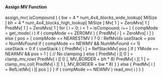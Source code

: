 #### Assign MV Function

<div class="syntax">
assign_mv( isCompound ) {
    bw = 4 * num_4x4_blocks_wide_lookup[ MiSize ]
    bh = 4 * num_4x4_blocks_high_lookup[ MiSize ]
    Mv[ 1 ] = ZeroMvs[ 1 ]
    PredMv[ 1 ] = ZeroMvs[ 1 ]
    for ( i = 0; i < 1 + isCompound; i++ ) {
        compMode = get_mode( i )
        if ( compMode == ZEROMV ) {
            PredMv[ i ] = ZeroMvs[ i ]
        } else {
            pos = ( compMode == NEARESTMV ) ? 0 : RefMvIdx
            useStack = pos < NumMvFound
            if ( compMode == NEWMV && NumMvFound <= 1)
                useStack = 0
            if ( useStack ) {
                PredMv[ i ] = RefStackMv[ pos ]
                if ( YMode == NEARMV && pos > 1 ) {
                    // No clamping
                } else {
                    PredMv[ i ][ 0 ] = clamp_mv_row( PredMv[ i ][ 0 ], MV_BORDER + bh * 8)
                    PredMv[ i ][ 1 ] = clamp_mv_col( PredMv[ i ][ 1 ], MV_BORDER + bw * 8)
                }
            } else {
                PredMv[ i ] = RefListMv[ i ][ pos ]
            }
        }
        if ( compMode == NEWMV )
            read_mv( i )
    }
}
</div>

